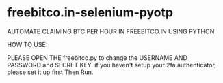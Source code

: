 # freebitco.in-selenium-pyotp

  AUTOMATE CLAIMING BTC PER HOUR IN FREEBITCO.IN USING PYTHON.
  
  HOW TO USE:
  
  PLEASE OPEN THE freebitco.py to change the USERNAME AND PASSWORD and SECRET KEY.
  if you haven't setup your 2fa authenticator, please set it up first
  Then Run.
  
